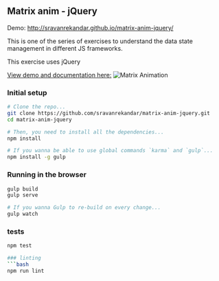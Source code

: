 ## Matrix anim - jQuery
Demo: http://sravanrekandar.github.io/matrix-anim-jquery/

This is one of the series of exercises to understand the data state management in different JS frameworks.

This exercise uses jQuery

[View demo and documentation here:](http://sravanrekandar.com/s/matrix-anim/)
![Matrix Animation](https://raw.githubusercontent.com/sravanrekandar/matrix-anim/master/images/anim.gif "Matrix Animation")


### Initial setup
```bash
# Clone the repo...
git clone https://github.com/sravanrekandar/matrix-anim-jquery.git
cd matrix-anim-jquery

# Then, you need to install all the dependencies...
npm install

# If you wanna be able to use global commands `karma` and `gulp`...
npm install -g gulp
```

### Running in the browser
```bash
gulp build
gulp serve

# If you wanna Gulp to re-build on every change...
gulp watch
```

### tests
```bash
npm test

### linting
```bash
npm run lint
